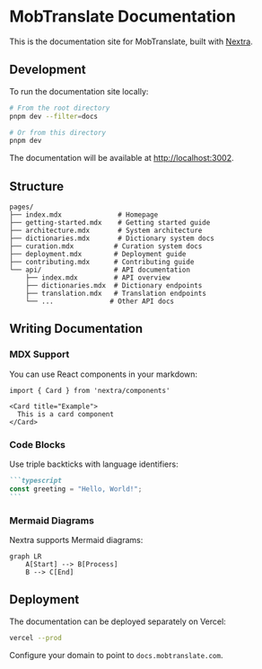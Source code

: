 # MobTranslate Documentation

This is the documentation site for MobTranslate, built with [Nextra](https://nextra.site/).

## Development

To run the documentation site locally:

```bash
# From the root directory
pnpm dev --filter=docs

# Or from this directory
pnpm dev
```

The documentation will be available at [http://localhost:3002](http://localhost:3002).

## Structure

```
pages/
├── index.mdx              # Homepage
├── getting-started.mdx    # Getting started guide
├── architecture.mdx       # System architecture
├── dictionaries.mdx       # Dictionary system docs
├── curation.mdx          # Curation system docs
├── deployment.mdx        # Deployment guide
├── contributing.mdx      # Contributing guide
└── api/                  # API documentation
    ├── index.mdx         # API overview
    ├── dictionaries.mdx  # Dictionary endpoints
    ├── translation.mdx   # Translation endpoints
    └── ...              # Other API docs
```

## Writing Documentation

### MDX Support

You can use React components in your markdown:

```mdx
import { Card } from 'nextra/components'

<Card title="Example">
  This is a card component
</Card>
```

### Code Blocks

Use triple backticks with language identifiers:

````markdown
```typescript
const greeting = "Hello, World!";
```
````

### Mermaid Diagrams

Nextra supports Mermaid diagrams:

```mermaid
graph LR
    A[Start] --> B[Process]
    B --> C[End]
```

## Deployment

The documentation can be deployed separately on Vercel:

```bash
vercel --prod
```

Configure your domain to point to `docs.mobtranslate.com`.